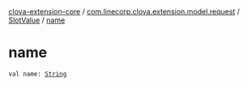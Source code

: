 [clova-extension-core](../../index.md) / [com.linecorp.clova.extension.model.request](../index.md) / [SlotValue](index.md) / [name](./name.md)

# name

`val name: `[`String`](https://kotlinlang.org/api/latest/jvm/stdlib/kotlin/-string/index.html)